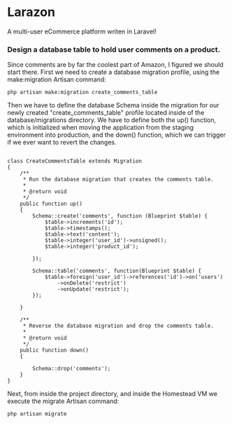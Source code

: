 # Larazon
A multi-user eCommerce platform writen in Laravel! 

### Design a database table to hold user comments on a product. 

Since comments are by far the coolest part of Amazon, I figured we should start there. First we need to create a database migration profile, using the make:migration Artisan command:

```
php artisan make:migration create_comments_table
```

Then we have to define the database Schema inside the migration for our newly created "create_comments_table" profile located inside of the database/migrations directory. We have to define both the up() function, which is initialized when moving the application from the staging environment  into  production, and the down() function, which we can trigger if we ever want to revert the changes. 

```

class CreateCommentsTable extends Migration
{
    /**
     * Run the database migration that creates the comments table.
     *
     * @return void
     */
    public function up()
    {
        Schema::create('comments', function (Blueprint $table) {
            $table->increments('id');
            $table->timestamps();
            $table->text('content');
            $table->integer('user_id')->unsigned();
            $table->integer('product_id');

        });

        Schema::table('comments', function(Blueprint $table) {
            $table->foreign('user_id')->references('id')->on('users')
                ->onDelete('restrict')
                ->onUpdate('restrict');
        });

    }

    /**
     * Reverse the database migration and drop the comments table.
     *
     * @return void
     */
    public function down()
    { 

        Schema::drop('comments');
    }
}

```

Next, from inside the project directory, and inside the Homestead VM we execute the migrate Artisan command:

```
php artisan migrate
```

